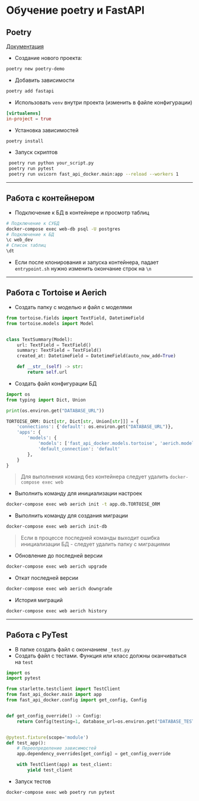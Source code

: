 # Обучение poetry и FastAPI

## Poetry
<a href="https://python-poetry.org/docs/basic-usage/">Документация</a>
* Создание нового проекта: 
```bash 
poetry new poetry-demo
```
* Добавить зависимости
```bash
poetry add fastapi
```
* Использовать ```venv``` внутри проекта (изменить в файле конфигурации)
```toml
[virtualenvs]
in-project = true
```
* Установка зависимостей
```bash
poetry install 
```
* Запуск скриптов
```bash
 poetry run python your_script.py
 poetry run pytest
 poetry run uvicorn fast_api_docker.main:app --reload --workers 1
```
---
## Работа с контейнером

* Подключение к БД в контейнере и просмотр таблиц
```bash
# Подключение к СУБД 
docker-compose exec web-db psql -U postgres
# Подключение к БД
\c web_dev
# Список таблиц
\dt
```
* Если после клонирования и запуска контейнера, падает ```entrypoint.sh``` нужно изменить окончание строк на ```\n```
---

## Работа с Tortoise и Aerich
* Создать папку с моделью и файл с моделями
```python
from tortoise.fields import TextField, DatetimeField
from tortoise.models import Model


class TextSummary(Model):
    url: TextField = TextField()
    summary: TextField = TextField()
    created_at: DatetimeField = DatetimeField(auto_now_add=True)

    def __str__(self) -> str:
        return self.url
```
* Создать файл конфигурации БД
```python
import os
from typing import Dict, Union

print(os.environ.get("DATABASE_URL"))

TORTOISE_ORM: Dict[str, Dict[str, Union[str]]] = {
    'connections': {'default': os.environ.get("DATABASE_URL")},
    'apps': {
        'models': {
            'models': ['fast_api_docker.models.tortoise', 'aerich.models'],
            'default_connection': 'default'
        },
    }
}
```
> Для выполнения команд без контейнера 
> следует удалить ```docker-compose exec web ```
* Выполнить команду для инициализации настроек
```bash
docker-compose exec web aerich init -t app.db.TORTOISE_ORM
```
* Выполнить команду для создания миграции
```bash
docker-compose exec web aerich init-db
```
> Если в процессе последней команды выходит ошибка
> инициализации БД - следует удалить папку с миграциями

* Обновление до последней версии
```bash
docker-compose exec web aerich upgrade
```
* Откат последней версии
```bash
docker-compose exec web aerich downgrade
```
* История миграций
```bash
docker-compose exec web aerich history
```
---
## Работа с PyTest
* В папке создать файл с окончанием ```_test.py```
* Создать файл с тестами. Функция или класс должны оканчиваться на ```test```
```python
import os
import pytest

from starlette.testclient import TestClient
from fast_api_docker.main import app
from fast_api_docker.config import get_config, Config


def get_config_override() -> Config:
    return Config(testing=1, database_url=os.environ.get("DATABASE_TEST_URL"))


@pytest.fixture(scope='module')
def test_app():
    # Переопределение зависимостей
    app.dependency_overrides[get_config] = get_config_override

    with TestClient(app) as test_client:
        yield test_client
```
* Запуск тестов
```bash
docker-compose exec web poetry run pytest
```